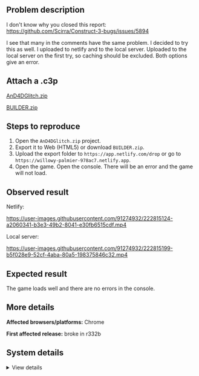 ## Problem description

I don't know why you closed this report: https://github.com/Scirra/Construct-3-bugs/issues/5894

I see that many in the comments have the same problem. I decided to try this as well. I uploaded to netlify and to the local server. Uploaded to the local server on the first try, so caching should be excluded. Both options give an error.

## Attach a .c3p

[AnD4DGlitch.zip](https://github.com/WilsonPercival/WilsonPercival/files/10885677/AnD4DGlitch.zip)

[BUILDER.zip](https://github.com/WilsonPercival/WilsonPercival/files/10885679/BUILDER.zip)

## Steps to reproduce

1. Open the `AnD4DGlitch.zip` project.
2. Export it to Web (HTML5) or download `BUILDER.zip`.
3. Upload the export folder to `https://app.netlify.com/drop` or go to `https://willowy-palmier-978ac7.netlify.app`.
4. Open the game. Open the console. There will be an error and the game will not load.

## Observed result

Netlify:

https://user-images.githubusercontent.com/91274932/222815124-a2060341-b3e3-49b2-8041-e30fb6515cdf.mp4

Local server:

https://user-images.githubusercontent.com/91274932/222815199-b5f028e9-52cf-4aba-80a5-198375846c32.mp4

## Expected result

The game loads well and there are no errors in the console.

## More details



**Affected browsers/platforms:** Chrome

**First affected release:** broke in r332b

## System details

<details><summary>View details</summary>

Platform information
Product: Construct 3 r332 (beta)
Browser: Chrome 109.0.5414.120
Browser engine: Chromium
Context: browser
Operating system: Windows NT 0.1.0
Device type: desktop
Device pixel ratio: 1
Logical CPU cores: 2
Approx. device memory: 4 GB
User agent: Mozilla/5.0 (Windows NT 10.0; Win64; x64) AppleWebKit/537.36 (KHTML, like Gecko) Chrome/109.0.0.0 Safari/537.36
Language setting: en-US

Local storage
Storage quota (approx): 59 gb
Storage usage (approx): 253 mb (0.4%)
Persistant storage: No

Browser support notes
This list contains missing features that are not required, but could improve performance or user experience if supported.

UI effects are disabled in settings.
WebGL indicates a major performance caveat. It is probably using software rendering.
WebGL information
Version string: WebGL 2.0 (OpenGL ES 3.0 Chromium)
Numeric version: 2
Supports NPOT textures: yes
Supports GPU profiling: no
Supports highp precision: yes
Vendor: Google Inc. (Google)
Renderer: ANGLE (Google, Vulkan 1.3.0 (SwiftShader Device (Subzero) (0x0000C0DE)), SwiftShader driver)
Major performance caveat: yes
Maximum texture size: 8192
Point size range: 1 to 1023
Extensions:

EXT_color_buffer_float
EXT_color_buffer_half_float
EXT_float_blend
EXT_texture_compression_bptc
EXT_texture_compression_rgtc
EXT_texture_filter_anisotropic
OES_draw_buffers_indexed
OES_texture_float_linear
WEBGL_compressed_texture_astc
WEBGL_compressed_texture_etc
WEBGL_compressed_texture_etc1
WEBGL_compressed_texture_s3tc
WEBGL_compressed_texture_s3tc_srgb
WEBGL_debug_renderer_info
WEBGL_lose_context
WEBGL_multi_draw
OVR_multiview2
Audio information
System sample rate: 48000 Hz
Output channels: 2
Output interpretation: speakers
Supported decode formats:

WebM Opus (audio/webm; codecs=opus)
Ogg Opus (audio/ogg; codecs=opus)
WebM Vorbis (audio/webm; codecs=vorbis)
Ogg Vorbis (audio/ogg; codecs=vorbis)
MPEG-4 AAC (audio/mp4; codecs=mp4a.40.5)
MP3 (audio/mpeg)
FLAC (audio/flac)
PCM WAV (audio/wav; codecs=1)
Supported encode formats:

WebM Opus (audio/webm; codecs=opus)
Video information
Supported decode formats:

WebM AV1 (video/webm; codecs=av01.0.00M.08)
MP4 AV1 (video/mp4; codecs=av01.0.00M.08)
WebM VP9 (video/webm; codecs=vp9)
WebM VP8 (video/webm; codecs=vp8)
Ogg Theora (video/ogg; codecs=theora)
H.264 (video/mp4; codecs=avc1.42E01E)
Supported encode formats:

WebM VP9 (video/webm; codecs=vp9)
WebM VP8 (video/webm; codecs=vp8)

</details>
